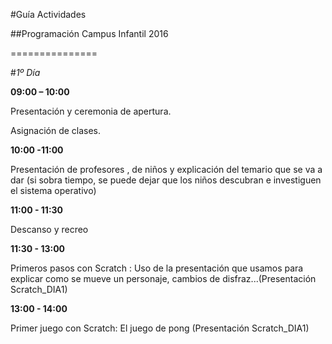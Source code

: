 #Guía Actividades

##Programación Campus Infantil 2016

===============

#*1º Día*

**09:00 – 10:00**

Presentación y ceremonia de apertura.

Asignación de clases.

**10:00 -11:00**

Presentación de profesores , de niños y explicación del temario que se va a dar (si sobra tiempo, se puede dejar que los niños descubran e investiguen el sistema operativo)

**11:00 - 11:30**

Descanso y recreo

**11:30 - 13:00**

Primeros pasos con Scratch : Uso de la presentación que usamos para explicar como se mueve un personaje, cambios de disfraz...(Presentación Scratch_DIA1)

**13:00 - 14:00**

Primer juego con Scratch: El juego de pong (Presentación Scratch_DIA1)
